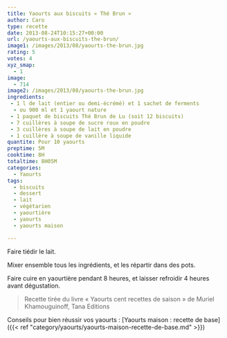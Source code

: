 ```yaml
---
title: Yaourts aux biscuits « Thé Brun »
author: Caro
type: recette
date: 2013-08-24T10:15:27+00:00
url: /yaourts-aux-biscuits-the-brun/
image1: /images/2013/08/yaourts-the-brun.jpg
rating: 5
votes: 4
xyz_smap:
  - 1
image:
  - 714
image2: /images/2013/08/yaourts-the-brun.jpg
ingredients:
 - 1 l de lait (entier ou demi-écrémé) et 1 sachet de ferments
  - ou 900 ml et 1 yaourt nature
 - 1 paquet de biscuits Thé Brun de Lu (soit 12 biscuits)
 - 7 cuillères à soupe de sucre roux en poudre
 - 3 cuillères à soupe de lait en poudre
 - 1 cuillère à soupe de vanille liquide
quantite: Pour 10 yaourts
preptime: 5M
cooktime: 8H
totaltime: 8H05M
categories:
  - Yaourts
tags:
  - biscuits
  - dessert
  - lait
  - végétarien
  - yaourtière
  - yaourts
  - yaourts maison

---
```

Faire tiédir le lait.

Mixer ensemble tous les ingrédients, et les répartir dans des pots.

Faire cuire en yaourtière pendant 8 heures, et laisser refroidir 4 heures avant dégustation.

> Recette tirée du livre « Yaourts cent recettes de saison » de Muriel Khamouguinoff, Tana Editions

Conseils pour bien réussir vos yaourts : [Yaourts maison : recette de base]({{< ref "category/yaourts/yaourts-maison-recette-de-base.md" >}})
